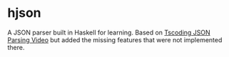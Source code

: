# hjson

A JSON parser built in Haskell for learning.
Based on [Tscoding JSON Parsing Video](https://www.youtube.com/watch?v=N9RUqGYuGfw) but added the missing features that were not implemented there.

